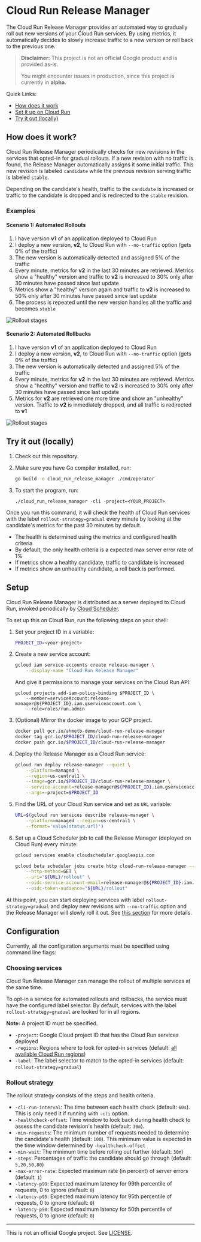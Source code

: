 # Cloud Run Release Manager

The Cloud Run Release Manager provides an automated way to gradually roll out
new versions of your Cloud Run services. By using metrics, it automatically
decides to slowly increase traffic to a new version or roll back to the previous
one.

> **Disclaimer:** This project is not an official Google product and is provided
> as-is.
>
> You might encounter issues in production, since this project is currently in
> **alpha**.

Quick Links:

* [How does it work](#how-does-it-work)
* [Set it up on Cloud Run](#setup)
* [Try it out (locally)](#try-out)

## How does it work?

Cloud Run Release Manager periodically checks for new revisions in the services
that opted-in for gradual rollouts. If a new revision with no traffic is found,
the Release Manager automatically assigns it some initial traffic. This new
revision is labeled `candidate` while the previous revision serving traffic is
labeled `stable`.

Depending on the candidate's health, traffic to the `candidate` is increased
or traffic to the candidate is dropped and is redirected to the `stable` revision.

### Examples

#### Scenario 1: Automated Rollouts

1. I have version **v1** of an application deployed to Cloud Run
2. I deploy a new version, **v2**, to Cloud Run with `--no-traffic` option (gets
0% of the traffic)
3. The new version is automatically detected and assigned 5% of the traffic
4. Every minute, metrics for **v2** in the last 30 minutes are retrieved.
Metrics show a "healthy" version and traffic to **v2** is increased to 30% only
after 30 minutes have passed since last update
5. Metrics show a "healthy" version again and traffic to **v2** is increased to
50% only after 30 minutes have passed since last update
6. The process is repeated until the new version handles all the traffic and
becomes `stable`

![Rollout stages](assets/rollout-stages.svg "Rollout stages from v1 to v2")

#### Scenario 2: Automated Rollbacks

1. I have version **v1** of an application deployed to Cloud Run
2. I deploy a new version, **v2**, to Cloud Run with `--no-traffic` option (gets
0% of the traffic)
3. The new version is automatically detected and assigned 5% of the traffic
4. Every minute, metrics for **v2** in the last 30 minutes are retrieved.
Metrics show a "healthy" version and traffic to **v2** is increased to 30% only
after 30 minutes have passed since last update
5. Metrics for **v2** are retrieved one more time and show an "unhealthy"
version. Traffic to **v2** is inmediately dropped, and all traffic is redirected
to **v1**

![Rollout stages](assets/rollback-stages.svg "Rollout stages from v1 to v2")

## Try it out (locally)  <a id="try-out"></a>

1. Check out this repository.
1. Make sure you have Go compiler installed, run:

    ```sh
    go build -o cloud_run_release_manager ./cmd/operator
    ```

1. To start the program, run:

    ```shell
    ./cloud_run_release_manager -cli -project=<YOUR_PROJECT>
    ```

Once you run this command, it will check the health of Cloud Run services with
the label `rollout-strategy=gradual` every minute by looking at the candidate's
metrics for the past 30 minutes by default.

- The health is determined using the metrics and configured health criteria
- By default, the only health criteria is a expected max server error rate of
1%
- If metrics show a healthy candidate, traffic to candidate is increased
- If metrics show an unhealthy candidate, a roll back is performed.

## Setup <a id="setup"></a>

Cloud Run Release Manager is distributed as a server deployed to
Cloud Run, invoked periodically by [Cloud
Scheduler](https://cloud.google.com/scheduler/).

To set up this on Cloud Run, run the following steps on your shell:

1. Set your project ID in a variable:

    ```sh
    PROJECT_ID=<your-project>
    ```

1. Create a new service account:

    ```sh
    gcloud iam service-accounts create release-manager \
        --display-name "Cloud Run Release Manager"
    ```

    And give it permissions to manage your services on the Cloud Run API:

    ```
    gcloud projects add-iam-policy-binding $PROJECT_ID \
        --member=serviceAccount:release-manager@${PROJECT_ID}.iam.gserviceaccount.com \
        --role=roles/run.admin
    ```

1. (Optional) Mirror the docker image to your GCP project.

    ```sh
    docker pull gcr.io/ahmetb-demo/cloud-run-release-manager
    docker tag gcr.io/$PROJECT_ID/cloud-run-release-manager
    docker push gcr.io/$PROJECT_ID/cloud-run-release-manager
    ```

1. Deploy the Release Manager as a Cloud Run service:

    ```sh
    gcloud run deploy release-manager --quiet \
        --platform=managed \
        --region=us-central1 \
        --image=gcr.io/$PROJECT_ID/cloud-run-release-manager \
        --service-account=release-manager@${PROJECT_ID}.iam.gserviceaccount.com \
        --args=-project=$PROJECT_ID
    ```

1. Find the URL of your Cloud Run service and set as `URL` variable:

    ```sh
    URL=$(gcloud run services describe release-manager \
        --platform=managed --region=us-central1 \
        --format='value(status.url)')
    ```

1. Set up a Cloud Scheduler job to call the Release Manager (deployed on Cloud
   Run) every minute:

    ```sh
    gcloud services enable cloudscheduler.googleapis.com
    ```

    ```sh
    gcloud beta scheduler jobs create http cloud-run-release-manager --schedule "* * * * *" \
        --http-method=GET \
        --uri="${URL}/rollout" \
        --oidc-service-account-email=release-manager@${PROJECT_ID}.iam.gserviceaccount.com \
        --oidc-token-audience="${URL}/rollout"
    ```

At this point, you can start deploying services with label
`rollout-strategy=gradual` and deploy new revisions with `--no-traffic` option
and the Release Manager will slowly roll it out. See [this section](#try-out)
for more details.

## Configuration

Currently, all the configuration arguments must be specified using command line
flags:

### Choosing services

Cloud Run Release Manager can manage the rollout of multiple services at the
same time.

To opt-in a service for automated rollouts and rollbacks, the service must have
the configured label selector. By default, services with the label
`rollout-strategy=gradual` are looked for in all regions.

**Note:** A project ID must be specified.

- `-project`: Google Cloud project ID that has the Cloud Run services deployed
- `-regions`: Regions where to look for opted-in services (default: [all
available Cloud Run regions](https://cloud.google.com/run/docs/locations))
- `-label`: The label selector to match to the opted-in services (default:
`rollout-strategy=gradual`)

### Rollout strategy

The rollout strategy consists of the steps and health criteria.

- `-cli-run-interval`: The time between each health check (default: `60s`). This
is only need it if running with `-cli` option.
- `-healthcheck-offset`: Time window to look back during health check to assess
the candidate revision's health (default: `30m`).
- `-min-requests`: The minimum number of requests needed to determine the
candidate's health (default: `100`). This minimum value is expected in the time
window determined by `-healthcheck-offset`
- `-min-wait`: The minimum time before rolling out further (default: `30m`)
- `-steps`: Percentages of traffic the candidate should go through (default:
`5,20,50,80`)
- `-max-error-rate`: Expected maximum rate (in percent) of server errors
(default: `1`)
- `-latency-p99`: Expected maximum latency for 99th percentile of requests, 0 to
ignore (default: `0`)
- `-latency-p95`: Expected maximum latency for 95th percentile of requests, 0 to
ignore (default: `0`)
- `-latency-p50`: Expected maximum latency for 50th percentile of requests, 0 to
ignore (default: `0`)

---

This is not an official Google project. See [LICENSE](./LICENSE).

